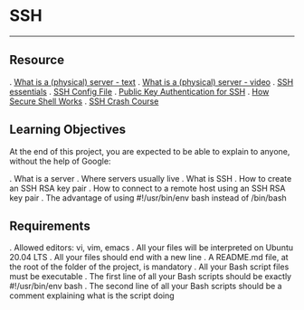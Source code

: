# SSH
--------------------------------------------------------------------------------------------
## Resource

. [What is a (physical) server - text](https://en.wikipedia.org/wiki/Server_%28computing%29#Hardware_requirement)
. [What is a (physical) server - video](https://www.youtube.com/watch?v=B1ANfsDyjeA)
. [SSH essentials](https://www.digitalocean.com/community/tutorials/ssh-essentials-working-with-ssh-servers-clients-and-keys)
. [SSH Config File](https://www.ssh.com/academy/ssh/config)
. [Public Key Authentication for SSH](https://www.ssh.com/academy/ssh/public-key-authentication)
. [How Secure Shell Works](https://www.youtube.com/watch?v=ORcvSkgdA58)
. [SSH Crash Course](https://www.youtube.com/watch?v=hQWRp-FdTpc)

## Learning Objectives
At the end of this project, you are expected to be able to explain to anyone, without the help of Google:

. What is a server
. Where servers usually live
. What is SSH
. How to create an SSH RSA key pair
. How to connect to a remote host using an SSH RSA key pair
. The advantage of using #!/usr/bin/env bash instead of /bin/bash

## Requirements
. Allowed editors: vi, vim, emacs
. All your files will be interpreted on Ubuntu 20.04 LTS
. All your files should end with a new line
. A README.md file, at the root of the folder of the project, is mandatory
. All your Bash script files must be executable
. The first line of all your Bash scripts should be exactly #!/usr/bin/env bash
. The second line of all your Bash scripts should be a comment explaining what is the script doing



